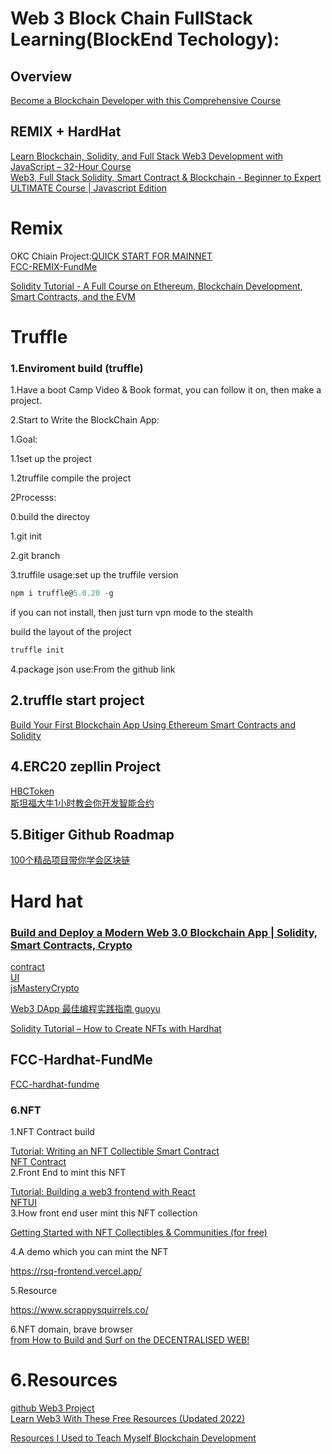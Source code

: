 # Web 3 Block Chain FullStack Learning(BlockEnd Techology):  
## Overview
    
[Become a Blockchain Developer with this Comprehensive Course](https://www.udemy.com/course/comprehensive-ethereum-blockchain-developer-course/?ranMID=39197&ranEAID=SAyYsTvLiGQ&ranSiteID=SAyYsTvLiGQ-gW6zwWQwPRoIE4uuJ2DHjw&LSNPUBID=SAyYsTvLiGQ&utm_source=aff-campaign&utm_medium=udemyads) 

## REMIX + HardHat
[Learn Blockchain, Solidity, and Full Stack Web3 Development with JavaScript – 32-Hour Course](https://www.youtube.com/watch?v=gyMwXuJrbJQ)  
[Web3, Full Stack Solidity, Smart Contract & Blockchain - Beginner to Expert ULTIMATE Course | Javascript Edition](https://github.com/smartcontractkit/full-blockchain-solidity-course-js)   
# Remix  
OKC Chiain Project:[QUICK START FOR MAINNET](https://okc-docs.readthedocs.io/en/latest/developers/deploy/remix.html)  
[FCC-REMIX-FundMe](https://github.com/GlennOu66304/FCC-REMIX-FundMe)    

[Solidity Tutorial - A Full Course on Ethereum, Blockchain Development, Smart Contracts, and the EVM](https://www.youtube.com/watch?v=ipwxYa-F1uY) 

# Truffle

### 1.Enviroment build (truffle)  

1.Have a boot Camp Video & Book format, you can follow it on, then make a project.  

2.Start to Write the BlockChain App:

1.Goal:

1.1set up the project

1.2truffile compile the project



2Processs:  

0.build the directoy

1.git init

2.git branch

3.truffile usage:set up the truffile version

```javascript
npm i truffle@5.0.20 -g
```

if you can not install, then just turn vpn mode to the stealth

build the layout of the project

```javascript
truffle init
```



4.package json use:From the github link


## 2.truffle start project

[Build Your First Blockchain App Using Ethereum Smart Contracts and Solidity](https://www.youtube.com/watch?v=coQ5dg8wM2o)

## 4.ERC20 zepllin Project
[HBCToken](https://github.com/GlennOu66304/HBCToken)    
[斯坦福大牛1小时教会你开发智能合约](https://www.youtube.com/watch?v=mEviHi6DhPo)


## 5.Bitiger Github Roadmap
[100个精品项目带你学会区块链](https://github.com/Fabsqrt/BitTiger/tree/master/Blockchain)

# Hard hat

### [Build and Deploy a Modern Web 3.0 Blockchain App | Solidity, Smart Contracts, Crypto](https://www.youtube.com/watch?v=Wn_Kb3MR_cU)  

[contract](https://github.com/GlennOu66304/jsMasteryCrypto)   
[UI](https://github.com/GlennOu66304/jsMasteryCryptoUI)    
[jsMasteryCrypto](https://github.com/GlennOu66304/jsMasteryCrypto)   

[Web3 DApp 最佳编程实践指南 guoyu](https://guoyu.mirror.xyz/RD-xkpoxasAU7x5MIJmiCX4gll3Cs0pAd5iM258S1Ek)  

[Solidity Tutorial – How to Create NFTs with Hardhat](https://www.freecodecamp.org/news/solidity-tutorial-hardhat-nfts/) 
## FCC-Hardhat-FundMe
[FCC-hardhat-fundme](https://github.com/GlennOu66304/FCC-hardhat-fundme)    

### 6.NFT

1.NFT Contract build   

[Tutorial: Writing an NFT Collectible Smart Contract](https://medium.com/scrappy-squirrels/tutorial-writing-an-nft-collectible-smart-contract-9c7e235e96da)    
[NFT Contract](https://github.com/GlennOu66304/NFT)   
2.Front End to mint this NFT

[Tutorial: Building a web3 frontend with React](https://medium.com/scrappy-squirrels/tutorial-building-a-web3-frontend-with-react-e0a87ea3bad)   
[NFTUI](https://github.com/GlennOu66304/nftui)     
3.How front end user mint this NFT collection

[Getting Started with NFT Collectibles & Communities (for free)](https://medium.com/scrappy-squirrels/getting-started-with-nft-collectibles-communities-for-free-24bab021a97)

4.A demo which you can mint the NFT

https://rsq-frontend.vercel.app/

5.Resource

https://www.scrappysquirrels.co/

6.NFT domain, brave browser     
[from How to Build and Surf on the DECENTRALISED WEB!](https://www.youtube.com/watch?v=NQI4-7MkisI)

# 6.Resources
[github Web3 Project](https://github.com/GlennOu66304/Full-Stack-Development/blob/master/Web3/README.md)  
[Learn Web3 With These Free Resources (Updated 2022)](https://web3.career/learn-web3)

[Resources I Used to Teach Myself Blockchain Development](https://www.freecodecamp.org/news/the-resources-i-used-to-teach-myself-blockchain-development-1fccada9b92b/)  

